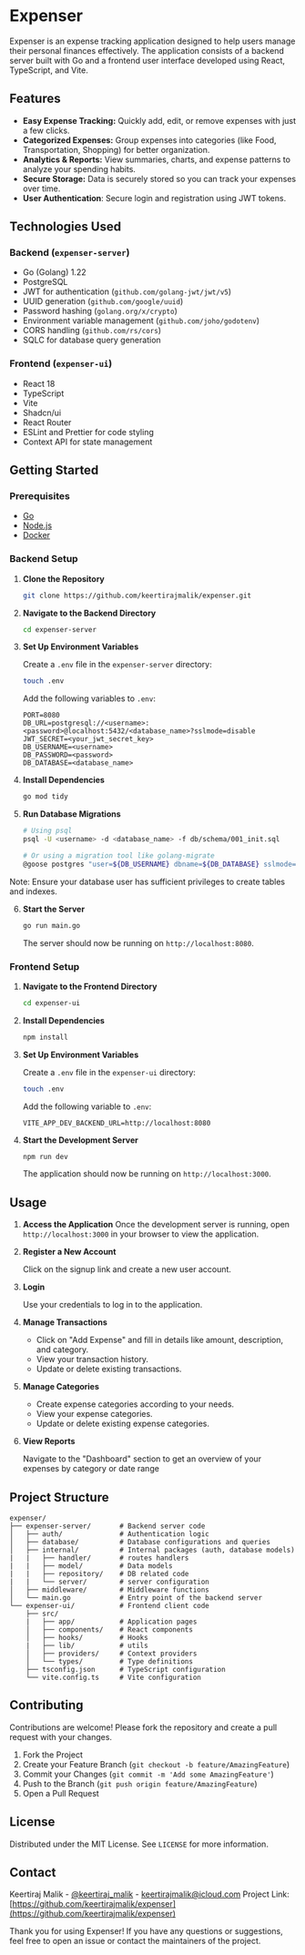 # Expenser

Expenser is an expense tracking application designed to help users manage their personal finances effectively. The application consists of a backend server built with Go and a frontend user interface developed using React, TypeScript, and Vite.

## Features

- **Easy Expense Tracking:** Quickly add, edit, or remove expenses with just a few clicks.
- **Categorized Expenses:** Group expenses into categories (like Food, Transportation, Shopping) for better organization.
- **Analytics & Reports:** View summaries, charts, and expense patterns to analyze your spending habits.
- **Secure Storage:** Data is securely stored so you can track your expenses over time.
- **User Authentication**: Secure login and registration using JWT tokens.

## Technologies Used

### Backend (`expenser-server`)

- Go (Golang) 1.22
- PostgreSQL
- JWT for authentication (`github.com/golang-jwt/jwt/v5`)
- UUID generation (`github.com/google/uuid`)
- Password hashing (`golang.org/x/crypto`)
- Environment variable management (`github.com/joho/godotenv`)
- CORS handling (`github.com/rs/cors`)
- SQLC for database query generation

### Frontend (`expenser-ui`)

- React 18
- TypeScript
- Vite
- Shadcn/ui
- React Router
- ESLint and Prettier for code styling
- Context API for state management

## Getting Started

### Prerequisites

- [Go](https://golang.org/dl/)
- [Node.js](https://nodejs.org/en/download/)
- [Docker](https://www.docker.com/products/docker-desktop)

### Backend Setup

1. **Clone the Repository**

   ```bash
   git clone https://github.com/keertirajmalik/expenser.git
   ```

2. **Navigate to the Backend Directory**

   ```bash
   cd expenser-server
   ```

3. **Set Up Environment Variables**

   Create a `.env` file in the `expenser-server` directory:

   ```bash
   touch .env
   ```

   Add the following variables to `.env`:

   ```env
   PORT=8080
   DB_URL=postgresql://<username>:<password>@localhost:5432/<database_name>?sslmode=disable
   JWT_SECRET=<your_jwt_secret_key>
   DB_USERNAME=<username>
   DB_PASSWORD=<password>
   DB_DATABASE=<database_name>
   ```

4. **Install Dependencies**

   ```bash
   go mod tidy
   ```

5. **Run Database Migrations**

   ```bash
   # Using psql
   psql -U <username> -d <database_name> -f db/schema/001_init.sql

   # Or using a migration tool like golang-migrate
   @goose postgres "user=${DB_USERNAME} dbname=${DB_DATABASE} sslmode=disable host=localhost password=${DB_PASSWORD}" -dir database/schema up
   ```

  Note: Ensure your database user has sufficient privileges to create tables and indexes.

6. **Start the Server**

   ```bash
   go run main.go
   ```

   The server should now be running on `http://localhost:8080`.

### Frontend Setup

1. **Navigate to the Frontend Directory**

   ```bash
   cd expenser-ui
   ```

2. **Install Dependencies**

   ```bash
   npm install
   ```

3. **Set Up Environment Variables**

   Create a `.env` file in the `expenser-ui` directory:

   ```bash
   touch .env
   ```

   Add the following variable to `.env`:

   ```env
   VITE_APP_DEV_BACKEND_URL=http://localhost:8080
   ```

4. **Start the Development Server**

   ```bash
   npm run dev
   ```

   The application should now be running on `http://localhost:3000`.

## Usage

1. **Access the Application**
   Once the development server is running, open `http://localhost:3000` in your browser to view the application.

2. **Register a New Account**

   Click on the signup link and create a new user account.

3. **Login**

   Use your credentials to log in to the application.

4. **Manage Transactions**

   - Click on "Add Expense" and fill in details like amount, description, and category.
   - View your transaction history.
   - Update or delete existing transactions.

5. **Manage Categories**

   - Create expense categories according to your needs.
   - View your expense categories.
   - Update or delete existing expense categories.

6. **View Reports**

   Navigate to the "Dashboard" section to get an overview of your expenses by category or date range

## Project Structure

```doc
expenser/
├── expenser-server/       # Backend server code
│   ├── auth/              # Authentication logic
│   ├── database/          # Database configurations and queries
│   ├── internal/          # Internal packages (auth, database models)
|   |   ├── handler/       # routes handlers
|   |   ├── model/         # Data models
|   |   ├── repository/    # DB related code
|   |   └── server/        # server configuration
│   ├── middleware/        # Middleware functions
│   └── main.go            # Entry point of the backend server
└── expenser-ui/           # Frontend client code
    ├── src/
    |   ├── app/           # Application pages
    │   ├── components/    # React components
    │   ├── hooks/         # Hooks
    |   ├── lib/           # utils
    │   ├── providers/     # Context providers
    │   └── types/         # Type definitions
    ├── tsconfig.json      # TypeScript configuration
    └── vite.config.ts     # Vite configuration
```

## Contributing

Contributions are welcome! Please fork the repository and create a pull request with your changes.

1. Fork the Project
2. Create your Feature Branch (`git checkout -b feature/AmazingFeature`)
3. Commit your Changes (`git commit -m 'Add some AmazingFeature'`)
4. Push to the Branch (`git push origin feature/AmazingFeature`)
5. Open a Pull Request

## License

Distributed under the MIT License. See `LICENSE` for more information.

## Contact

Keertiraj Malik - [@keertiraj_malik](https://x.com/keertiraj_malik) - <keertirajmalik@icloud.com>
Project Link: [https://github.com/keertirajmalik/expenser](https://github.com/keertirajmalik/expenser)

Thank you for using Expenser! If you have any questions or suggestions, feel free to open an issue or contact the maintainers of the project.
